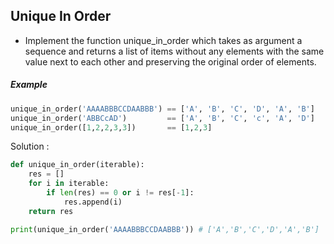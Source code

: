 ## Unique In Order

- Implement the function unique_in_order which takes as argument a sequence and returns a list of items without any elements with the same value next to each other and preserving the original order of elements.

##### Example

```python
unique_in_order('AAAABBBCCDAABBB') == ['A', 'B', 'C', 'D', 'A', 'B']
unique_in_order('ABBCcAD')         == ['A', 'B', 'C', 'c', 'A', 'D']
unique_in_order([1,2,2,3,3])       == [1,2,3]
```


Solution :

```python
def unique_in_order(iterable):
    res = []
    for i in iterable:
        if len(res) == 0 or i != res[-1]:
            res.append(i)
    return res

print(unique_in_order('AAAABBBCCDAABBB')) # ['A','B','C','D','A','B']
```
 